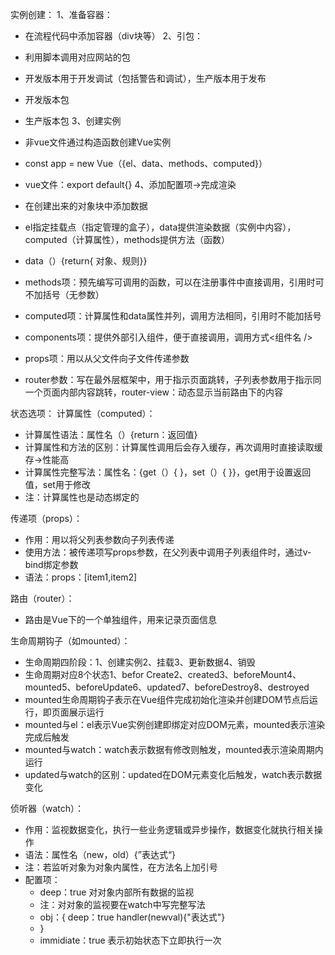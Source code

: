 实例创建：
1、准备容器：
- 在流程代码中添加容器（div块等）
2、引包：
- 利用脚本调用对应网站的包
- 开发版本用于开发调试（包括警告和调试），生产版本用于发布
- 开发版本包<script src="https://cdn.jsdelivr.net/npm/vue@2.7.16/dist/vue.js"></script>
- 生产版本包<script src="https://cdn.jsdelivr.net/npm/vue@2.7.16"></script>
3、创建实例
- 非vue文件通过构造函数创建Vue实例
- const app = new Vue（{el、data、methods、computed}）
- vue文件：export default{}
4、添加配置项->完成渲染
- 在创建出来的对象块中添加数据
- el指定挂载点（指定管理的盒子），data提供渲染数据（实例中内容），computed（计算属性），methods提供方法（函数）
- data（）{return{ 对象、规则}}
- methods项：预先编写可调用的函数，可以在注册事件中直接调用，引用时可不加括号（无参数）

- computed项：计算属性和data属性并列，调用方法相同，引用时不能加括号
- components项：提供外部引入组件，便于直接调用，调用方式\<组件名 />
- props项：用以从父文件向子文件传递参数

- router参数：写在最外层框架中，用于指示页面跳转，子列表参数用于指示同一个页面内部内容跳转，router-view：动态显示当前路由下的内容



状态选项：
计算属性（computed）：
- 计算属性语法：属性名（）{return：返回值}
- 计算属性和方法的区别：计算属性调用后会存入缓存，再次调用时直接读取缓存->性能高
- 计算属性完整写法：属性名：{get（）{ }，set（）{ }}，get用于设置返回值，set用于修改
- 注：计算属性也是动态绑定的

传递项（props）：
- 作用：用以将父列表参数向子列表传递
- 使用方法：被传递项写props参数，在父列表中调用子列表组件时，通过v-bind绑定参数
- 语法：props：\[item1,item2]

路由（router）：
- 路由是Vue下的一个单独组件，用来记录页面信息


生命周期钩子（如mounted）：
- 生命周期四阶段：1、创建实例2、挂载3、更新数据4、销毁
- 生命周期对应8个状态1、befor Create2、created3、beforeMount4、mounted5、beforeUpdate6、updated7、beforeDestroy8、destroyed
- mounted生命周期钩子表示在Vue组件完成初始化渲染并创建DOM节点后运行，即页面展示运行
- mounted与el：el表示Vue实例创建即绑定对应DOM元素，mounted表示渲染完成后触发
- mounted与watch：watch表示数据有修改则触发，mounted表示渲染周期内运行
- updated与watch的区别：updated在DOM元素变化后触发，watch表示数据变化

侦听器（watch）：
- 作用：监视数据变化，执行一些业务逻辑或异步操作，数据变化就执行相关操作
- 语法：属性名（new，old）{”表达式“}
- 注：若监听对象为对象内属性，在方法名上加引号
- 配置项：
	- deep：true 对对象内部所有数据的监视
	- 注：对对象的监视要在watch中写完整写法
	- obj：{
		deep：true
		handler(newval){"表达式"} 
	- }
	- immidiate：true 表示初始状态下立即执行一次